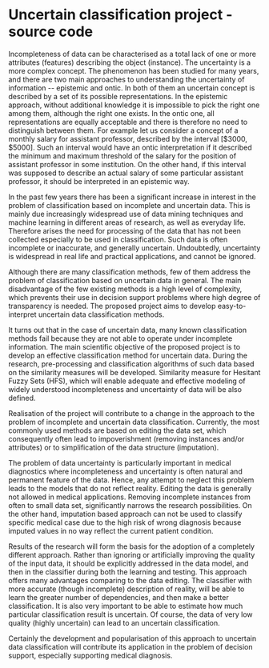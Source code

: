 # Uncertain classification project - source code

Incompleteness of data can be characterised as a total lack of one or more attributes (features) describing the object (instance). The uncertainty is a more complex concept. The phenomenon has been studied for many years, and there are two main approaches to understanding the uncertainty of information -- epistemic and ontic. In both of them an uncertain concept is described by a set of its possible representations. In the epistemic approach, without additional knowledge it is impossible to pick the right one among them, although the right one exists. In the ontic one, all representations are equally acceptable and there is therefore no need to distinguish between them. For example let us consider a concept of a monthly salary for assistant professor, described by the interval [$3000, $5000]. Such an interval would have an ontic interpretation if it described the minimum and maximum threshold of the salary for the position of assistant professor in some institution. On the other hand, if this interval was supposed to describe an actual salary of some particular assistant professor, it should be interpreted in an epistemic way.

In the past few years there has been a significant increase in interest in the problem of classification based on incomplete and uncertain data. This is mainly due increasingly widespread use of data mining techniques and machine learning in different areas of research, as well as everyday life. Therefore arises the need for processing of the data that has not been collected especially to be used in classification. Such data is often incomplete or inaccurate, and generally uncertain. Undoubtedly, uncertainty is widespread in real life and practical applications, and cannot be ignored.

Although there are many classification methods, few of them address the problem of classification based on uncertain data in general. The main disadvantage of the few existing methods is a high level of complexity, which prevents their use in decision support problems where high degree of transparency is needed. The proposed project aims to develop easy-to-interpret uncertain data classification methods.

It turns out that in the case of uncertain data, many known classification methods fail because they are not able to operate under incomplete information. The main scientific objective of the proposed project is to develop an effective classification method for uncertain data. During the research, pre-processing and classification algorithms of such data based on the similarity measures will be developed. Similarity measure for Hesitant Fuzzy Sets (HFS), which will enable adequate and effective modeling of widely understood incompleteness and uncertainty of data will be also defined.

Realisation of the project will contribute to a change in the approach to the problem of incomplete and uncertain data classification. Currently, the most commonly used methods are based on editing the data set, which consequently often lead to impoverishment (removing instances and/or attributes) or to simplification of the data structure (imputation).

The problem of data uncertainty is particularly important in medical diagnostics where incompleteness and uncertainty is often natural and permanent feature of the data. Hence, any attempt to neglect this problem leads to the models that do not reflect reality. Editing the data is generally not allowed in medical applications. Removing incomplete instances from often to small data set, significantly narrows the research possibilities. On the other hand, imputation based approach can not be used to classify specific medical case due to the high risk of wrong diagnosis because imputed values in no way reflect the current patient condition.

Results of the research will form the basis for the adoption of a completely different approach. Rather than ignoring or artificially improving the quality of the input data, it should be explicitly addressed in the data model, and then in the classifier during both the learning and testing. This approach offers many advantages comparing to the data editing. The classifier with more accurate (though incomplete) description of reality, will be able to learn the greater number of dependencies, and then make a better classification. It is also very important to be able to estimate how much particular classification result is uncertain. Of course, the data of very low quality (highly uncertain) can lead to an uncertain classification.

Certainly the development and popularisation of this approach to uncertain data classification will contribute its application in the problem of decision support, especially supporting medical diagnosis.